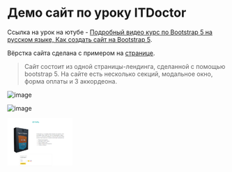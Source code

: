 # Демо сайт по уроку ITDoctor

Ссылка на урок на ютубе - [Подробный видео курс по Bootstrap 5 на русском языке, Как создать сайт на Bootstrap 5](https://youtu.be/CvMxvb2D8Iw).

Вёрстка сайта сделана с примером на [странице](https://morphismail.github.io/video_course_basic/#footer). 

>Сайт состоит из одной страницы-лендинга, сделанной с помощью bootstrap 5.
На сайте есть несколько секций, модальное окно, форма оплаты и 3 аккордеона.

![image](https://user-images.githubusercontent.com/102868271/176255007-ff05d0ee-0602-4472-91ba-71588189af0c.png)

![image](https://user-images.githubusercontent.com/102868271/176256169-ff37ba39-5f4c-4b15-8735-cd754e4af31f.png)

<img src="Screenshot_1.png" width="150"/>
